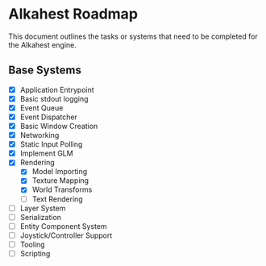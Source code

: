 # Alkahest Roadmap

This document outlines the tasks or systems that need to be
completed for the Alkahest engine.

## Base Systems

* [X] Application Entrypoint
* [X] Basic stdout logging
* [X] Event Queue
* [X] Event Dispatcher
* [X] Basic Window Creation
* [X] Networking
* [X] Static Input Polling
* [X] Implement GLM
* [X] Rendering
  * [X] Model Importing
  * [X] Texture Mapping
  * [X] World Transforms
  * [ ] Text Rendering
* [ ] Layer System
* [ ] Serialization
* [ ] Entity Component System
* [ ] Joystick/Controller Support
* [ ] Tooling
* [ ] Scripting
